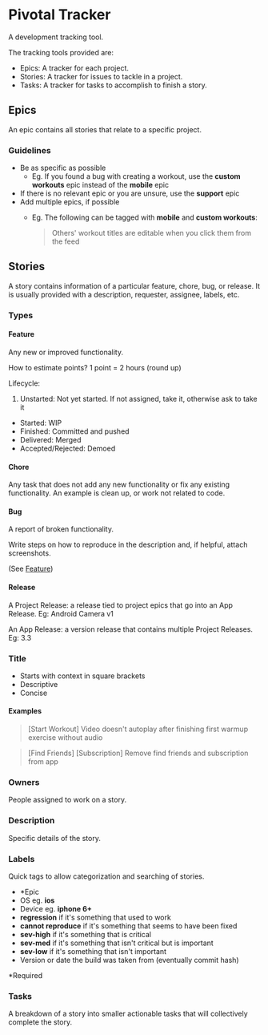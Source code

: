 # Pivotal Tracker

A development tracking tool.

The tracking tools provided are:

- Epics: A tracker for each project.
- Stories: A tracker for issues to tackle in a project.
- Tasks: A tracker for tasks to accomplish to finish a story.


## Epics

An epic contains all stories that relate to a specific project.

### Guidelines

* Be as specific as possible
  * Eg. If you found a bug with creating a workout, use the **custom workouts** epic instead of the **mobile** epic
* If there is no relevant epic or you are unsure, use the **support** epic
* Add multiple epics, if possible
  * Eg. The following can be tagged with **mobile** and **custom workouts**:

    > Others' workout titles are editable when you click them from the feed




## Stories

A story contains information of a particular feature, chore, bug, or release. It is usually provided with a description, requester, assignee, labels, etc.


### Types

#### Feature

Any new or improved functionality.

How to estimate points? 1 point = 2 hours (round up)

Lifecycle:

1. Unstarted: Not yet started. If not assigned, take it, otherwise ask to take it
* Started: WIP
* Finished: Committed and pushed
* Delivered: Merged
* Accepted/Rejected: Demoed


#### Chore

Any task that does not add any new functionality or fix any existing functionality. An example is clean up, or work not related to code.


#### Bug

A report of broken functionality.

Write steps on how to reproduce in the description and, if helpful, attach screenshots.

(See [Feature](#Feature))


#### Release

A Project Release: a release tied to project epics that go into an App Release. Eg: Android Camera v1

An App Release: a version release that contains multiple Project Releases. Eg: 3.3



### Title

* Starts with context in square brackets
* Descriptive
* Concise

#### Examples

> [Start Workout] Video doesn't autoplay after finishing first warmup exercise without audio

> [Find Friends] [Subscription] Remove find friends and subscription from app



### Owners

People assigned to work on a story.



### Description

Specific details of the story.



### Labels

Quick tags to allow categorization and searching of stories.

* *Epic
* OS eg. **ios**
* Device eg. **iphone 6+**
* **regression** if it's something that used to work
* **cannot reproduce** if it's something that seems to have been fixed
* **sev-high** if it's something that is critical
* **sev-med** if it's something that isn't critical but is important
* **sev-low** if it's something that isn't important
* Version or date the build was taken from (eventually commit hash)

*Required


### Tasks

A breakdown of a story into smaller actionable tasks that will collectively complete the story.